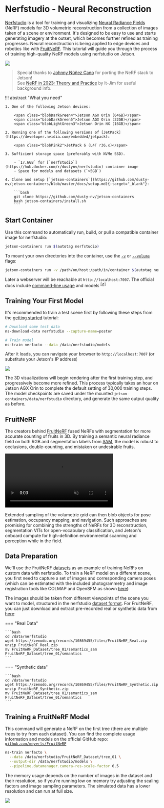 # Nerfstudio - Neural Reconstruction

[Nerfstudio](https://github.com/nerfstudio-project/nerfstudio/) is a tool for training and visualizing [Neural Radiance Fields](https://developer.nvidia.com/blog/getting-started-with-nvidia-instant-nerfs/) (NeRF) models for 3D volumetric reconstruction from a collection of images taken of a scene or environment. It's designed to be easy to use and starts generating imagery at the outset, which becomes further refined as training progresses. Neural reconstruction is being applied to edge devices and robotics like with [FruitNeRF](#fruitnerf). This tutorial will guide you through the process of training high-quality NeRF models using nerfstudio on Jetson.

<img src="images/nerf_fruit.jpg" style="max-width:800px;">

> Special thanks to [Johnny Núñez Cano](https://www.linkedin.com/in/johnnycano/) for porting the NeRF stack to Jetson!  
> See [NeRF in 2023: Theory and Practice](https://www.it-jim.com/blog/nerf-in-2023-theory-and-practice) by It-Jim for useful background info.

!!! abstract "What you need"

    1. One of the following Jetson devices:

        <span class="blobDarkGreen4">Jetson AGX Orin (64GB)</span>
        <span class="blobDarkGreen5">Jetson AGX Orin (32GB)</span>
        <span class="blobLightGreen3">Jetson Orin NX (16GB)</span>

    2. Running one of the following versions of [JetPack](https://developer.nvidia.com/embedded/jetpack):

        <span class="blobPink2">JetPack 6 (L4T r36.x)</span>

    3. Sufficient storage space (preferably with NVMe SSD).

        - `17.6GB` for [`nerfstudio`](https://hub.docker.com/r/dustynv/nerfstudio) container image
        - Space for models and datasets (`>5GB`)
		 
    4. Clone and setup [`jetson-containers`](https://github.com/dusty-nv/jetson-containers/blob/master/docs/setup.md){:target="_blank"}:
    
		```bash
		git clone https://github.com/dusty-nv/jetson-containers
		bash jetson-containers/install.sh
		```  
     
## Start Container

Use this command to automatically run, build, or pull a compatible container image for nerfstudio:

```bash
jetson-containers run $(autotag nerfstudio)
```
To mount your own directories into the container, use the [`-v`](https://docs.docker.com/engine/reference/commandline/run/#volume) or [`--volume`](https://docs.docker.com/engine/reference/commandline/run/#volume) flags:

```bash
jetson-containers run -v /path/on/host:/path/in/container $(autotag nerfstudio)
```

Later a webserver will be reachable at `http://localhost:7007`.  The official docs include [command-line usage](https://docs.nerf.studio/quickstart/first_nerf.html) and models <sup>[[↗]](https://docs.nerf.studio/)</sup>

## Training Your First Model

It's recommended to train a test scene first by following these steps from the [getting started](https://docs.nerf.studio/quickstart/first_nerf.html) tutorial:

```bash
# Download some test data
ns-download-data nerfstudio --capture-name=poster

# Train model
ns-train nerfacto --data /data/nerfstudio/models
```

After it loads, you can navigate your browser to `http://localhost:7007` (or substitute your Jetson's IP address)

<img src="images/nerf_poster.jpg" style="max-width:700px;">

The 3D visualizations will begin rendering after the first training step, and progressively become more refined.  This process typically takes an hour on Jetson AGX Orin to complete the default setting of 30,000 training steps.  The model checkpoints are saved under the mounted `jetson-containers/data/nerfstudio` directory, and generate the same output quality as before.

## FruitNeRF

The creators behind [FruitNeRF](https://meyerls.github.io/fruit_nerf/) fused NeRFs with segmentation for more accurate counting of fruits in 3D.  By training a semantic neural radiance field on both RGB and segmentation labels from [SAM](vit/tutorial_sam.md), the model is robust to occlusions, double-counting, and mistaken or undesirable fruits. 

<video class="video" controls autoplay muted playsinline="" width="70%" src="https://meyerls.github.io/fruit_nerf/static/videos/rgb_semantic_mask.mp4"></video>

Extended sampling of the volumetric grid can then blob objects for pose estimation, occupancy mapping, and navigation. Such approaches are promising for combining the strengths of NeRFs for 3D reconstruction, segmentation VITs for open-vocabulary classification, and Jetson's onboard compute for high-definition environmental scanning and perception while in the field.

## Data Preparation

We'll use the FruitNeRF [datasets](https://zenodo.org/records/10869455) as an example of training NeRFs on custom data with nerfstudio.  To train a NeRF model on a different scene, you first need to capture a set of images and corresponding camera poses (which can be estimated with the included photogrammetry and image registration tools like COLMAP and OpenSFM as shown [here](https://docs.nerf.studio/quickstart/custom_dataset.html))
  
The images should be taken from different viewpoints of the scene you want to model, structured in the nerfstudio [dataset format](https://docs.nerf.studio/quickstart/data_conventions.html).  For FruitNeRF, you can just download and extract pre-recorded real or synthetic data from [here](https://zenodo.org/records/10869455):

=== "Real Data"

    ```bash
    cd /data/nerfstudio
    wget https://zenodo.org/records/10869455/files/FruitNeRF_Real.zip
    unzip FruitNeRF_Real.zip
    mv FruitNeRF_Dataset/tree_01/semantics_sam FruitNeRF_Dataset/tree_01/semantics
    ```

=== "Synthetic data"

    ```bash
    cd /data/nerfstudio
    wget https://zenodo.org/records/10869455/files/FruitNeRF_Synthetic.zip
    unzip FruitNeRF_Synthetic.zip
    mv FruitNeRF_Dataset/tree_01/semantics_sam FruitNeRF_Dataset/tree_01/semantics
    ```

## Training a FruitNeRF Model 

This command will generate a NeRF on the first tree (there are multiple trees to try from each dataset).  You can find the complete usage information and models on the official GitHub repo: [`github.com/meyerls/FruitNeRF`](https://github.com/meyerls/FruitNeRF)

```bash 
ns-train nerfacto \
  --data /data/nerfstudio/FruitNeRF_Dataset/tree_01 \
  --output-dir /data/nerfstudio/models \
  --pipeline.datamanager.camera-res-scale-factor 0.5
```

The memory usage depends on the number of images in the dataset and their resolution, so if you're running low on memory try adjusting the scaling factors and image sampling parameters. The simulated data has a lower resolution and can run at full size.

<img src="images/nerf_fruit_1.jpg" style="max-width:900px;">


